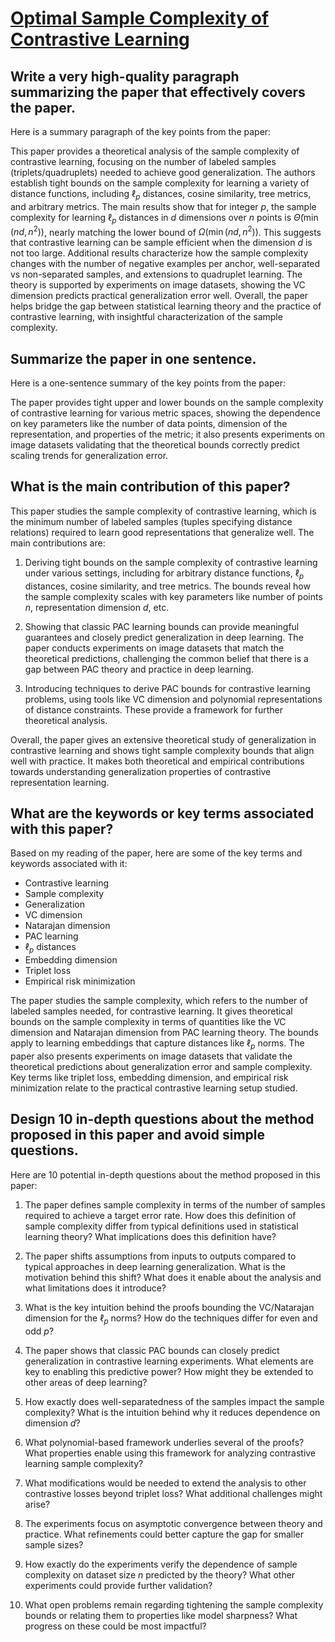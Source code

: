 # [Optimal Sample Complexity of Contrastive Learning](https://arxiv.org/abs/2312.00379)

## Write a very high-quality paragraph summarizing the paper that effectively covers the paper.

 Here is a summary paragraph of the key points from the paper:

This paper provides a theoretical analysis of the sample complexity of contrastive learning, focusing on the number of labeled samples (triplets/quadruplets) needed to achieve good generalization. The authors establish tight bounds on the sample complexity for learning a variety of distance functions, including $\ell_p$ distances, cosine similarity, tree metrics, and arbitrary metrics. The main results show that for integer $p$, the sample complexity for learning $\ell_p$ distances in $d$ dimensions over $n$ points is $\tilde\Theta(\min(nd, n^2))$, nearly matching the lower bound of $\Omega(\min(nd,n^2))$. This suggests that contrastive learning can be sample efficient when the dimension $d$ is not too large. Additional results characterize how the sample complexity changes with the number of negative examples per anchor, well-separated vs non-separated samples, and extensions to quadruplet learning. The theory is supported by experiments on image datasets, showing the VC dimension predicts practical generalization error well. Overall, the paper helps bridge the gap between statistical learning theory and the practice of contrastive learning, with insightful characterization of the sample complexity.


## Summarize the paper in one sentence.

 Here is a one-sentence summary of the key points from the paper:

The paper provides tight upper and lower bounds on the sample complexity of contrastive learning for various metric spaces, showing the dependence on key parameters like the number of data points, dimension of the representation, and properties of the metric; it also presents experiments on image datasets validating that the theoretical bounds correctly predict scaling trends for generalization error.


## What is the main contribution of this paper?

 This paper studies the sample complexity of contrastive learning, which is the minimum number of labeled samples (tuples specifying distance relations) required to learn good representations that generalize well. The main contributions are:

1) Deriving tight bounds on the sample complexity of contrastive learning under various settings, including for arbitrary distance functions, $\ell_p$ distances, cosine similarity, and tree metrics. The bounds reveal how the sample complexity scales with key parameters like number of points $n$, representation dimension $d$, etc.

2) Showing that classic PAC learning bounds can provide meaningful guarantees and closely predict generalization in deep learning. The paper conducts experiments on image datasets that match the theoretical predictions, challenging the common belief that there is a gap between PAC theory and practice in deep learning.

3) Introducing techniques to derive PAC bounds for contrastive learning problems, using tools like VC dimension and polynomial representations of distance constraints. These provide a framework for further theoretical analysis.

Overall, the paper gives an extensive theoretical study of generalization in contrastive learning and shows tight sample complexity bounds that align well with practice. It makes both theoretical and empirical contributions towards understanding generalization properties of contrastive representation learning.


## What are the keywords or key terms associated with this paper?

 Based on my reading of the paper, here are some of the key terms and keywords associated with it:

- Contrastive learning
- Sample complexity
- Generalization
- VC dimension
- Natarajan dimension 
- PAC learning
- $\ell_p$ distances
- Embedding dimension
- Triplet loss
- Empirical risk minimization

The paper studies the sample complexity, which refers to the number of labeled samples needed, for contrastive learning. It gives theoretical bounds on the sample complexity in terms of quantities like the VC dimension and Natarajan dimension from PAC learning theory. The bounds apply to learning embeddings that capture distances like $\ell_p$ norms. The paper also presents experiments on image datasets that validate the theoretical predictions about generalization error and sample complexity. Key terms like triplet loss, embedding dimension, and empirical risk minimization relate to the practical contrastive learning setup studied.


## Design 10 in-depth questions about the method proposed in this paper and avoid simple questions.

 Here are 10 potential in-depth questions about the method proposed in this paper:

1. The paper defines sample complexity in terms of the number of samples required to achieve a target error rate. How does this definition of sample complexity differ from typical definitions used in statistical learning theory? What implications does this definition have?

2. The paper shifts assumptions from inputs to outputs compared to typical approaches in deep learning generalization. What is the motivation behind this shift? What does it enable about the analysis and what limitations does it introduce?

3. What is the key intuition behind the proofs bounding the VC/Natarajan dimension for the $\ell_p$ norms? How do the techniques differ for even and odd $p$? 

4. The paper shows that classic PAC bounds can closely predict generalization in contrastive learning experiments. What elements are key to enabling this predictive power? How might they be extended to other areas of deep learning?

5. How exactly does well-separatedness of the samples impact the sample complexity? What is the intuition behind why it reduces dependence on dimension $d$?

6. What polynomial-based framework underlies several of the proofs? What properties enable using this framework for analyzing contrastive learning sample complexity?

7. What modifications would be needed to extend the analysis to other contrastive losses beyond triplet loss? What additional challenges might arise?

8. The experiments focus on asymptotic convergence between theory and practice. What refinements could better capture the gap for smaller sample sizes? 

9. How exactly do the experiments verify the dependence of sample complexity on dataset size $n$ predicted by the theory? What other experiments could provide further validation?

10. What open problems remain regarding tightening the sample complexity bounds or relating them to properties like model sharpness? What progress on these could be most impactful?
